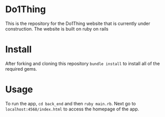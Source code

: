 # Do1Thing
This is the repository for the Do1Thing website that is currently under construction. The website is built on ruby on rails

# Install
After forking and cloning this repository ```bundle install``` to install all of the required gems.

# Usage
To run the app, ```cd back_end``` and then ```ruby main.rb```. Next go to ```localhost:4568/index.html``` to access the homepage of the app.